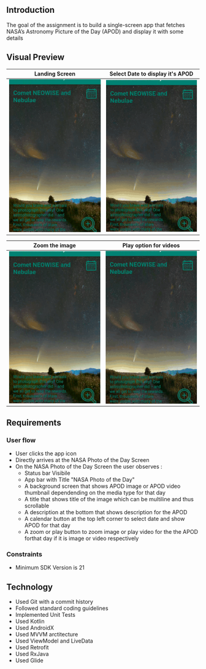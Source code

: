 ## Introduction

The goal of the assignment is to build a single-screen app that fetches NASA’s Astronomy Picture of the Day (APOD) and display it with some details

## Visual Preview

Landing Screen |  Select Date to display it's APOD
:-------------------------:|:-------------------------:
![Alt Text](https://github.com/neetidotexe/NASA_Photo_of_the_Day/blob/master/Landing_Screen.gif)  |  ![Alt Text](https://github.com/neetidotexe/NASA_Photo_of_the_Day/blob/master/Show_APOD_On_Date.gif)

Zoom the image |  Play option for videos
:-------------------------:|:-------------------------:
![Alt Text](https://github.com/neetidotexe/NASA_Photo_of_the_Day/blob/master/APOD_Zoom.gif)|![Alt Text](https://github.com/neetidotexe/NASA_Photo_of_the_Day/blob/master/APOD_Video_Option.gif)

## Requirements

### User flow
- User clicks the app icon
- Directly arrives at the NASA Photo of the Day Screen
- On the NASA Photo of the Day Screen the user observes : 
	* Status bar Visibile
	* App bar with Title "NASA Photo of the Day"  
	* A background screen that shows APOD image or APOD video thumbnail dependending on the media type for that day
	* A title that shows title of the image which can be multiline and thus scrollable
	* A description at the bottom that shows description for the APOD
  	* A calendar button at the top left corner to select date and show APOD for that day
  	* A zoom or play button to zoom image or play video for the the APOD forthat day if it is image or video respectively
 
 ### Constraints
 - Minimum SDK Version is 21

## Technology

- Used Git with a commit history
- Followed standard coding guidelines 
- Implemented Unit Tests
- Used Kotlin
- Used AndroidX 
- Used MVVM arctitecture
- Used ViewModel and LiveData
- Used Retrofit
- Used RxJava
- Used Glide




